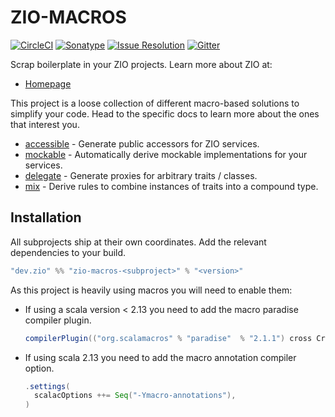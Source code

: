 # ZIO-MACROS

[![CircleCI][badge-ci]][link-ci]
[![Sonatype][badge-sonatype]][link-Sonatype]
[![Issue Resolution][badge-iim]][link-iim]
[![Gitter][badge-gitter]][link-gitter]

Scrap boilerplate in your ZIO projects.
Learn more about ZIO at:

- [Homepage](https://zio.dev)

This project is a loose collection of different macro-based solutions to simplify your code. Head to the specific docs to
learn more about the ones that interest you.

- [accessible](docs/accessible.md) - Generate public accessors for ZIO services.
- [mockable](docs/mockable.md) - Automatically derive mockable implementations for your services.
- [delegate](docs/delegate.md) - Generate proxies for arbitrary traits / classes.
- [mix](docs/mix.md) - Derive rules to combine instances of traits into a compound type.

## Installation
All subprojects ship at their own coordinates. Add the relevant dependencies to your build.
```scala
"dev.zio" %% "zio-macros-<subproject>" % "<version>"
```

As this project is heavily using macros you will need to enable them:

* If using a scala version < 2.13 you need to add the macro paradise compiler plugin.
    ```scala
    compilerPlugin(("org.scalamacros" % "paradise"  % "2.1.1") cross CrossVersion.full)
    ```

* If using scala 2.13 you need to add the macro annotation compiler option.
    ```scala
    .settings(
      scalacOptions ++= Seq("-Ymacro-annotations"),
    )
    ```


[badge-ci]: https://circleci.com/gh/zio/zio-macros/tree/master.svg?style=svg
[badge-sonatype]: https://img.shields.io/nexus/r/https/oss.sonatype.org/dev.zio/zio-macros-access_2.12.svg
[badge-iim]: https://isitmaintained.com/badge/resolution/zio/zio-macros.svg
[badge-gitter]: https://badges.gitter.im/ZIO/zio-macros.svg

[link-ci]: https://circleci.com/gh/zio/zio-macros/tree/master
[Link-Sonatype]: https://oss.sonatype.org/content/repositories/releases/dev/zio/zio-macros-access_2.12/
[Link-IIM]: https://isitmaintained.com/project/zio/zio-macros
[link-gitter]: https://gitter.im/ZIO/zio-macros?utm_source=badge&utm_medium=badge&utm_campaign=pr-badge&utm_content=badge
